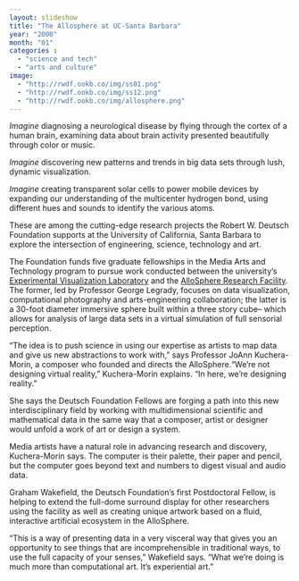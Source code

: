 ```yaml
---
layout: slideshow
title: "The Allosphere at UC-Santa Barbara"
year: "2000"
month: "01"
categories :
  - "science and tech"
  - "arts and culture"
image: 
  - "http://rwdf.ookb.co/img/ss01.png"
  - "http://rwdf.ookb.co/img/ss12.png"
  - "http://rwdf.ookb.co/img/allosphere.png"
---
```


*Imagine* diagnosing a neurological disease by flying through the cortex of a human brain, examining data about brain activity presented beautifully through color or music.

*Imagine* discovering new patterns and trends in big data sets through lush, dynamic visualization.

*Imagine* creating transparent solar cells to power mobile devices by expanding our understanding of the multicenter hydrogen bond, using different hues and sounds to identify the various atoms.

These are among the cutting-edge research projects the Robert W. Deutsch Foundation supports at the University of California, Santa Barbara to explore the intersection of engineering, science, technology and art.

The Foundation funds five graduate fellowships in the Media Arts and Technology program to pursue work conducted between the university’s [Experimental Visualization Laboratory][EVL] and the [AlloSphere Research Facility][ARF]. The former, led by Professor George Legrady, focuses on data visualization, computational photography and arts-engineering collaboration; the latter is a 30-foot diameter immersive sphere built within a three story cube– which allows for analysis of large data sets in a virtual simulation of full sensorial perception.  

“The idea is to push science in using our expertise as artists to map data and give us new abstractions to work with,” says Professor JoAnn Kuchera-Morin, a composer who founded and directs the AlloSphere.“We’re not designing virtual reality,” Kuchera-Morin explains. “In here, we’re designing reality.”

She says the Deutsch Foundation Fellows are forging a path into this new interdisciplinary field by working with multidimensional scientific and mathematical data in the same way that a composer, artist or designer would unfold a work of art or design a system.

Media artists have a natural role in advancing research and discovery, Kuchera-Morin says. The computer is their palette, their paper and pencil, but the computer goes beyond text and numbers to digest visual and audio data.

Graham Wakefield, the Deutsch Foundation’s first Postdoctoral Fellow, is helping to extend the full-dome surround display for other researchers using the facility as well as creating unique artwork based on a fluid, interactive artificial ecosystem in the AlloSphere.

“This is a way of presenting data in a very visceral way that gives you an opportunity to see things that are incomprehensible in traditional ways, to use the full capacity of your senses,” Wakefield says. “What we’re doing is much more than computational art. It’s experiential art.”

[EVL]: http://vislab.mat.ucsb.edu/
[ARF]: http://www.allosphere.ucsb.edu/

